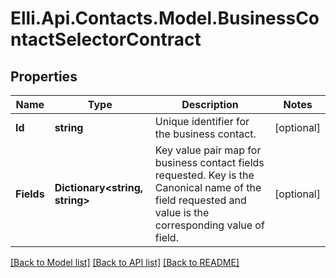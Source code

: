 # Elli.Api.Contacts.Model.BusinessContactSelectorContract
## Properties

Name | Type | Description | Notes
------------ | ------------- | ------------- | -------------
**Id** | **string** | Unique identifier for the business contact. | [optional] 
**Fields** | **Dictionary&lt;string, string&gt;** | Key value pair map for business contact fields requested. Key is the Canonical name of the field requested and value is the corresponding value of field. | [optional] 

[[Back to Model list]](../README.md#documentation-for-models) [[Back to API list]](../README.md#documentation-for-api-endpoints) [[Back to README]](../README.md)

